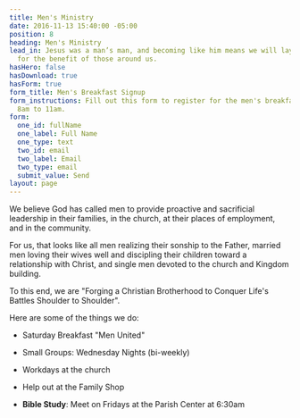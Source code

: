 ```yaml
---
title: Men's Ministry
date: 2016-11-13 15:40:00 -05:00
position: 8
heading: Men's Ministry
lead_in: Jesus was a man’s man, and becoming like him means we will lay down our lives
  for the benefit of those around us.
hasHero: false
hasDownload: true
hasForm: true
form_title: Men's Breakfast Signup
form_instructions: Fill out this form to register for the men's breakfast 3/26 from
  8am to 11am.
form:
  one_id: fullName
  one_label: Full Name
  one_type: text
  two_id: email
  two_label: Email
  two_type: email
  submit_value: Send
layout: page
---
```




We believe God has called men to provide proactive and sacrificial leadership in their families, in the church, at their places of employment, and in the community. 

For us, that looks like all men realizing their sonship to the Father, married men loving their wives well and discipling their children toward a relationship with Christ, and single men devoted to the church and Kingdom building.

To this end, we are 
"Forging a Christian Brotherhood to Conquer Life's Battles Shoulder to Shoulder". 

Here are some of the things we do:

* Saturday Breakfast "Men United"

* Small Groups: Wednesday Nights (bi-weekly)

* Workdays at the church

* Help out at the Family Shop

* **Bible Study**: Meet on Fridays at the Parish Center at 6:30am